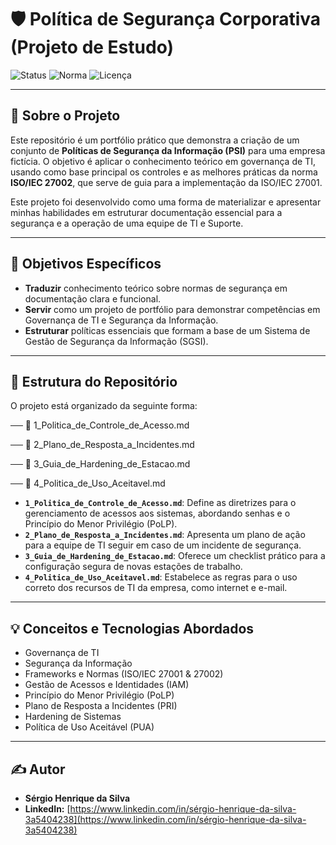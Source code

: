 # 🛡️ Política de Segurança Corporativa (Projeto de Estudo)

![Status](https://img.shields.io/badge/Status-Em%20Desenvolvimento-yellow?style=for-the-badge)
![Norma](https://img.shields.io/badge/Norma-ISO%2027002-blue?style=for-the-badge)
![Licença](https://img.shields.io/github/license/Serginbr7/politica-de-seguranca-corporativa?style=for-the-badge)

---
 
## 📖 Sobre o Projeto

Este repositório é um portfólio prático que demonstra a criação de um conjunto de **Políticas de Segurança da Informação (PSI)** para uma empresa fictícia. O objetivo é aplicar o conhecimento teórico em governança de TI, usando como base principal os controles e as melhores práticas da norma **ISO/IEC 27002**, que serve de guia para a implementação da ISO/IEC 27001.

Este projeto foi desenvolvido como uma forma de materializar e apresentar minhas habilidades em estruturar documentação essencial para a segurança e a operação de uma equipe de TI e Suporte.

---

## 🎯 Objetivos Específicos

* **Traduzir** conhecimento teórico sobre normas de segurança em documentação clara e funcional.
* **Servir** como um projeto de portfólio para demonstrar competências em Governança de TI e Segurança da Informação.
* **Estruturar** políticas essenciais que formam a base de um Sistema de Gestão de Segurança da Informação (SGSI).

---

## 📂 Estrutura do Repositório

O projeto está organizado da seguinte forma:



── 📄 1_Politica_de_Controle_de_Acesso.md

── 📄 2_Plano_de_Resposta_a_Incidentes.md

── 📄 3_Guia_de_Hardening_de_Estacao.md

── 📄 4_Politica_de_Uso_Aceitavel.md

* **`1_Politica_de_Controle_de_Acesso.md`**: Define as diretrizes para o gerenciamento de acessos aos sistemas, abordando senhas e o Princípio do Menor Privilégio (PoLP).
* **`2_Plano_de_Resposta_a_Incidentes.md`**: Apresenta um plano de ação para a equipe de TI seguir em caso de um incidente de segurança.
* **`3_Guia_de_Hardening_de_Estacao.md`**: Oferece um checklist prático para a configuração segura de novas estações de trabalho.
* **`4_Politica_de_Uso_Aceitavel.md`**: Estabelece as regras para o uso correto dos recursos de TI da empresa, como internet e e-mail.

---

## 💡 Conceitos e Tecnologias Abordados

* Governança de TI
* Segurança da Informação
* Frameworks e Normas (ISO/IEC 27001 & 27002)
* Gestão de Acessos e Identidades (IAM)
* Princípio do Menor Privilégio (PoLP)
* Plano de Resposta a Incidentes (PRI)
* Hardening de Sistemas
* Política de Uso Aceitável (PUA)

---

## ✍️ Autor

* **Sérgio Henrique da Silva**
* **LinkedIn:** [https://www.linkedin.com/in/sérgio-henrique-da-silva-3a5404238](https://www.linkedin.com/in/sérgio-henrique-da-silva-3a5404238)
